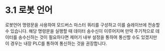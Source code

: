 ﻿# 3.1 로봇 언어

로봇언어 명령문을 사용하여 모드버스 마스터 쿼리를 구성하고 이를 슬레이브에 전송할 수 있습니다. 해당 명령문을 실행할 때 데이터 송수신이 이루어지며 만약 주기적으로 데이터를 송수신하는 것이 필요하다면 제어기 내부 설정을 통하여 통신할 수도 있겠지만 이 경우는 내장 PLC를 통하여 통신하는 것을 권장합니다.
